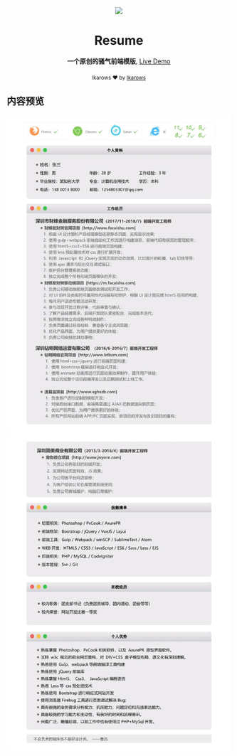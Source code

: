 <div align="center">
<p><img width="150" src="https://avatars0.githubusercontent.com/u/25151659?s=460&v=4"></p>

<h1>Resume</h1>

<p>
  <strong>一个原创的骚气前端模版</strong>,
  <a href="https://wscats.github.io/github-emoji/public/index.html">Live Demo</a>
</p>

<p>
  <sub>Ikarows ❤︎ by
    <a href="https://github.com/Ikarows">Ikarows</a>
  </sub>
</p>

</div>

## 内容预览
![Image text](https://github.com/Ikarows/Resume/blob/master/preview/0_1.jpg)
![Image text](https://github.com/Ikarows/Resume/blob/master/preview/0_2.jpg)
